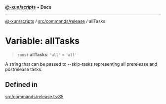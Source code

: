 [**@-xun/scripts**](../../../../README.md) • **Docs**

***

[@-xun/scripts](../../../../README.md) / [src/commands/release](../README.md) / allTasks

# Variable: allTasks

> `const` **allTasks**: `"all"` = `'all'`

A string that can be passed to --skip-tasks representing all prerelease and
postrelease tasks.

## Defined in

[src/commands/release.ts:85](https://github.com/Xunnamius/xscripts/blob/5720c37375b8ffddbde03f8e53002853e0eeabbc/src/commands/release.ts#L85)

